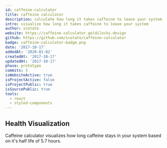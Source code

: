 ```yaml
---
id: caffeine-calculator
title: caffeine calculator
description: calculate how long it takes caffeine to leave your system
intro: visualize how long it takes caffeine to leave your system
author: scotato
website: https://caffeine-calculator.goldilocks.design
github: https://github.com/scotato/caffeine-calculator
badge: caffeine-calculator-badge.png
date: '2017-10-17'
addedAt: '2020-01-02'
createdAt: '2017-10-17'
updatedAt: '2017-10-17'
phase: prototype
commits: 3
isWebsiteActive: true
isProjectActive: false
isProjectPublic: true
isSourcePublic: true
tools: 
  - react
  - styled-components
---
```


## Health Visualization 
Caffeine calculator visualizes how long caffeine stays in your system based on it's half life of 5.7 hours.
